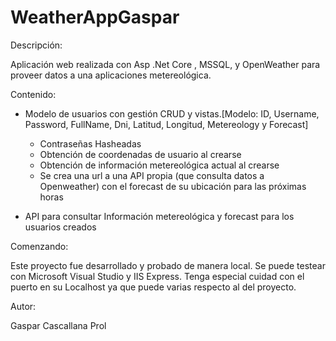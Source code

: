 # WeatherAppGaspar

Descripción: 

Aplicación web realizada con Asp .Net Core , MSSQL, y OpenWeather para proveer datos a una aplicaciones metereológica.


Contenido:

 - Modelo de usuarios con gestión CRUD y vistas.[Modelo: ID, Username, Password, FullName, Dni, Latitud, Longitud, Metereology y Forecast]
        
    - Contraseñas Hasheadas
    - Obtención de coordenadas de usuario al crearse
    - Obtención de información metereológica actual al crearse
    - Se crea una url a una API propia (que consulta datos a Openweather) con el forecast de su ubicación para las próximas horas
        
 - API para consultar Información metereológica y forecast para los usuarios creados
 
 Comenzando:
 
 Este proyecto fue desarrollado y probado de manera local. Se puede testear con Microsoft Visual Studio y IIS Express.
 Tenga especial cuidad con el puerto en su Localhost ya que puede varias respecto al del proyecto.
 
 
 
Autor:

Gaspar Cascallana Prol
